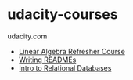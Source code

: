 # udacity-courses
udacity.com

* [Linear Algebra Refresher Course](https://www.udacity.com/course/linear-algebra-refresher-course--ud953)
* [Writing READMEs](https://www.udacity.com/course/writing-readmes--ud777)
* [Intro to Relational Databases](https://www.udacity.com/course/intro-to-relational-databases--ud197)
